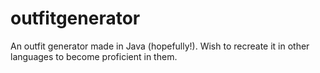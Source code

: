 # outfitgenerator
An outfit generator made in Java (hopefully!). Wish to recreate it in other languages to become proficient in them. 
